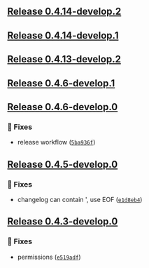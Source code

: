 ## [Release 0.4.14-develop.2](https://github.com/owlot/svc-storage/releases/tag/v0.4.14-develop.2)

## [Release 0.4.14-develop.1](https://github.com/owlot/svc-storage/releases/tag/v0.4.14-develop.1)

## [Release 0.4.13-develop.2](https://github.com/owlot/svc-storage/releases/tag/v0.4.13-develop.2)

## [Release 0.4.6-develop.1](https://github.com/owlot/svc-storage/releases/tag/v0.4.6-develop.1)

## [Release 0.4.6-develop.0](https://github.com/owlot/svc-storage/releases/tag/v0.4.6-develop.0)

### 🐛 Fixes

- release workflow ([`5ba936f`](https://github.com/owlot/svc-storage/commit/5ba936fd7d8297ef842d16997a8171f463e3bd19))

## [Release 0.4.5-develop.0](https://github.com/owlot/svc-storage/releases/tag/v0.4.5-develop.0)

### 🐛 Fixes

- changelog can contain ', use EOF ([`e1d8eb4`](https://github.com/owlot/svc-storage/commit/e1d8eb46e61c6976f2d2a6ac03b9487ad98d5102))

## [Release 0.4.3-develop.0](https://github.com/owlot/svc-storage/releases/tag/v0.4.3-develop.0)
  
### 🐛 Fixes
  
- permissions ([`e519adf`](https://github.com/owlot/svc-storage/commit/e519adf8462f70bcda1e17f35877d278573abd8c))
